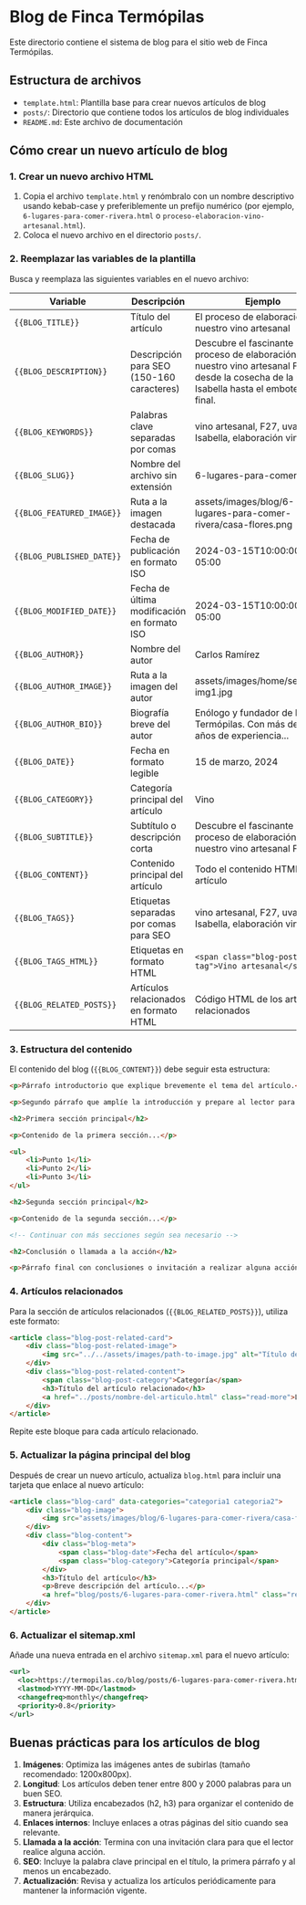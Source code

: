 # Blog de Finca Termópilas

Este directorio contiene el sistema de blog para el sitio web de Finca Termópilas.

## Estructura de archivos

- `template.html`: Plantilla base para crear nuevos artículos de blog
- `posts/`: Directorio que contiene todos los artículos de blog individuales
- `README.md`: Este archivo de documentación

## Cómo crear un nuevo artículo de blog

### 1. Crear un nuevo archivo HTML

1. Copia el archivo `template.html` y renómbralo con un nombre descriptivo usando kebab-case y preferiblemente un prefijo numérico (por ejemplo, `6-lugares-para-comer-rivera.html` o `proceso-elaboracion-vino-artesanal.html`).
2. Coloca el nuevo archivo en el directorio `posts/`.

### 2. Reemplazar las variables de la plantilla

Busca y reemplaza las siguientes variables en el nuevo archivo:

| Variable | Descripción | Ejemplo |
|----------|-------------|---------|
| `{{BLOG_TITLE}}` | Título del artículo | El proceso de elaboración de nuestro vino artesanal |
| `{{BLOG_DESCRIPTION}}` | Descripción para SEO (150-160 caracteres) | Descubre el fascinante proceso de elaboración de nuestro vino artesanal F27, desde la cosecha de la uva Isabella hasta el embotellado final. |
| `{{BLOG_KEYWORDS}}` | Palabras clave separadas por comas | vino artesanal, F27, uva Isabella, elaboración vino |
| `{{BLOG_SLUG}}` | Nombre del archivo sin extensión | 6-lugares-para-comer-rivera |
| `{{BLOG_FEATURED_IMAGE}}` | Ruta a la imagen destacada | assets/images/blog/6-lugares-para-comer-rivera/casa-flores.png |
| `{{BLOG_PUBLISHED_DATE}}` | Fecha de publicación en formato ISO | 2024-03-15T10:00:00-05:00 |
| `{{BLOG_MODIFIED_DATE}}` | Fecha de última modificación en formato ISO | 2024-03-15T10:00:00-05:00 |
| `{{BLOG_AUTHOR}}` | Nombre del autor | Carlos Ramírez |
| `{{BLOG_AUTHOR_IMAGE}}` | Ruta a la imagen del autor | assets/images/home/section4-img1.jpg |
| `{{BLOG_AUTHOR_BIO}}` | Biografía breve del autor | Enólogo y fundador de Finca Termópilas. Con más de 15 años de experiencia... |
| `{{BLOG_DATE}}` | Fecha en formato legible | 15 de marzo, 2024 |
| `{{BLOG_CATEGORY}}` | Categoría principal del artículo | Vino |
| `{{BLOG_SUBTITLE}}` | Subtítulo o descripción corta | Descubre el fascinante proceso de elaboración de nuestro vino artesanal F27... |
| `{{BLOG_CONTENT}}` | Contenido principal del artículo | Todo el contenido HTML del artículo |
| `{{BLOG_TAGS}}` | Etiquetas separadas por comas para SEO | vino artesanal, F27, uva Isabella, elaboración vino |
| `{{BLOG_TAGS_HTML}}` | Etiquetas en formato HTML | `<span class="blog-post-tag">Vino artesanal</span>` |
| `{{BLOG_RELATED_POSTS}}` | Artículos relacionados en formato HTML | Código HTML de los artículos relacionados |

### 3. Estructura del contenido

El contenido del blog (`{{BLOG_CONTENT}}`) debe seguir esta estructura:

```html
<p>Párrafo introductorio que explique brevemente el tema del artículo.</p>

<p>Segundo párrafo que amplíe la introducción y prepare al lector para el contenido principal.</p>

<h2>Primera sección principal</h2>

<p>Contenido de la primera sección...</p>

<ul>
    <li>Punto 1</li>
    <li>Punto 2</li>
    <li>Punto 3</li>
</ul>

<h2>Segunda sección principal</h2>

<p>Contenido de la segunda sección...</p>

<!-- Continuar con más secciones según sea necesario -->

<h2>Conclusión o llamada a la acción</h2>

<p>Párrafo final con conclusiones o invitación a realizar alguna acción.</p>
```

### 4. Artículos relacionados

Para la sección de artículos relacionados (`{{BLOG_RELATED_POSTS}}`), utiliza este formato:

```html
<article class="blog-post-related-card">
    <div class="blog-post-related-image">
        <img src="../../assets/images/path-to-image.jpg" alt="Título del artículo relacionado">
    </div>
    <div class="blog-post-related-content">
        <span class="blog-post-category">Categoría</span>
        <h3>Título del artículo relacionado</h3>
        <a href="../posts/nombre-del-articulo.html" class="read-more">Leer más <i class="fas fa-arrow-right"></i></a>
    </div>
</article>
```

Repite este bloque para cada artículo relacionado.

### 5. Actualizar la página principal del blog

Después de crear un nuevo artículo, actualiza `blog.html` para incluir una tarjeta que enlace al nuevo artículo:

```html
<article class="blog-card" data-categories="categoria1 categoria2">
    <div class="blog-image">
        <img src="assets/images/blog/6-lugares-para-comer-rivera/casa-flores.png" alt="Título del artículo">
    </div>
    <div class="blog-content">
        <div class="blog-meta">
            <span class="blog-date">Fecha del artículo</span>
            <span class="blog-category">Categoría principal</span>
        </div>
        <h3>Título del artículo</h3>
        <p>Breve descripción del artículo...</p>
        <a href="blog/posts/6-lugares-para-comer-rivera.html" class="read-more">Leer más <i class="fas fa-arrow-right"></i></a>
    </div>
</article>
```

### 6. Actualizar el sitemap.xml

Añade una nueva entrada en el archivo `sitemap.xml` para el nuevo artículo:

```xml
<url>
  <loc>https://termopilas.co/blog/posts/6-lugares-para-comer-rivera.html</loc>
  <lastmod>YYYY-MM-DD</lastmod>
  <changefreq>monthly</changefreq>
  <priority>0.8</priority>
</url>
```

## Buenas prácticas para los artículos de blog

1. **Imágenes**: Optimiza las imágenes antes de subirlas (tamaño recomendado: 1200x800px).
2. **Longitud**: Los artículos deben tener entre 800 y 2000 palabras para un buen SEO.
3. **Estructura**: Utiliza encabezados (h2, h3) para organizar el contenido de manera jerárquica.
4. **Enlaces internos**: Incluye enlaces a otras páginas del sitio cuando sea relevante.
5. **Llamada a la acción**: Termina con una invitación clara para que el lector realice alguna acción.
6. **SEO**: Incluye la palabra clave principal en el título, la primera párrafo y al menos un encabezado.
7. **Actualización**: Revisa y actualiza los artículos periódicamente para mantener la información vigente. 